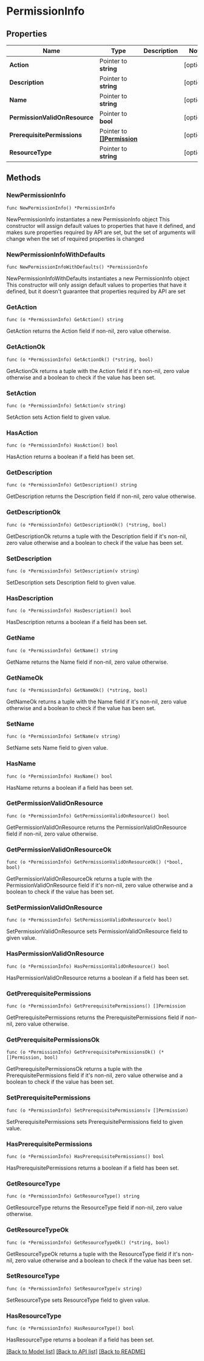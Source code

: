 # PermissionInfo

## Properties

Name | Type | Description | Notes
------------ | ------------- | ------------- | -------------
**Action** | Pointer to **string** |  | [optional] 
**Description** | Pointer to **string** |  | [optional] 
**Name** | Pointer to **string** |  | [optional] 
**PermissionValidOnResource** | Pointer to **bool** |  | [optional] 
**PrerequisitePermissions** | Pointer to [**[]Permission**](Permission.md) |  | [optional] 
**ResourceType** | Pointer to **string** |  | [optional] 

## Methods

### NewPermissionInfo

`func NewPermissionInfo() *PermissionInfo`

NewPermissionInfo instantiates a new PermissionInfo object
This constructor will assign default values to properties that have it defined,
and makes sure properties required by API are set, but the set of arguments
will change when the set of required properties is changed

### NewPermissionInfoWithDefaults

`func NewPermissionInfoWithDefaults() *PermissionInfo`

NewPermissionInfoWithDefaults instantiates a new PermissionInfo object
This constructor will only assign default values to properties that have it defined,
but it doesn't guarantee that properties required by API are set

### GetAction

`func (o *PermissionInfo) GetAction() string`

GetAction returns the Action field if non-nil, zero value otherwise.

### GetActionOk

`func (o *PermissionInfo) GetActionOk() (*string, bool)`

GetActionOk returns a tuple with the Action field if it's non-nil, zero value otherwise
and a boolean to check if the value has been set.

### SetAction

`func (o *PermissionInfo) SetAction(v string)`

SetAction sets Action field to given value.

### HasAction

`func (o *PermissionInfo) HasAction() bool`

HasAction returns a boolean if a field has been set.

### GetDescription

`func (o *PermissionInfo) GetDescription() string`

GetDescription returns the Description field if non-nil, zero value otherwise.

### GetDescriptionOk

`func (o *PermissionInfo) GetDescriptionOk() (*string, bool)`

GetDescriptionOk returns a tuple with the Description field if it's non-nil, zero value otherwise
and a boolean to check if the value has been set.

### SetDescription

`func (o *PermissionInfo) SetDescription(v string)`

SetDescription sets Description field to given value.

### HasDescription

`func (o *PermissionInfo) HasDescription() bool`

HasDescription returns a boolean if a field has been set.

### GetName

`func (o *PermissionInfo) GetName() string`

GetName returns the Name field if non-nil, zero value otherwise.

### GetNameOk

`func (o *PermissionInfo) GetNameOk() (*string, bool)`

GetNameOk returns a tuple with the Name field if it's non-nil, zero value otherwise
and a boolean to check if the value has been set.

### SetName

`func (o *PermissionInfo) SetName(v string)`

SetName sets Name field to given value.

### HasName

`func (o *PermissionInfo) HasName() bool`

HasName returns a boolean if a field has been set.

### GetPermissionValidOnResource

`func (o *PermissionInfo) GetPermissionValidOnResource() bool`

GetPermissionValidOnResource returns the PermissionValidOnResource field if non-nil, zero value otherwise.

### GetPermissionValidOnResourceOk

`func (o *PermissionInfo) GetPermissionValidOnResourceOk() (*bool, bool)`

GetPermissionValidOnResourceOk returns a tuple with the PermissionValidOnResource field if it's non-nil, zero value otherwise
and a boolean to check if the value has been set.

### SetPermissionValidOnResource

`func (o *PermissionInfo) SetPermissionValidOnResource(v bool)`

SetPermissionValidOnResource sets PermissionValidOnResource field to given value.

### HasPermissionValidOnResource

`func (o *PermissionInfo) HasPermissionValidOnResource() bool`

HasPermissionValidOnResource returns a boolean if a field has been set.

### GetPrerequisitePermissions

`func (o *PermissionInfo) GetPrerequisitePermissions() []Permission`

GetPrerequisitePermissions returns the PrerequisitePermissions field if non-nil, zero value otherwise.

### GetPrerequisitePermissionsOk

`func (o *PermissionInfo) GetPrerequisitePermissionsOk() (*[]Permission, bool)`

GetPrerequisitePermissionsOk returns a tuple with the PrerequisitePermissions field if it's non-nil, zero value otherwise
and a boolean to check if the value has been set.

### SetPrerequisitePermissions

`func (o *PermissionInfo) SetPrerequisitePermissions(v []Permission)`

SetPrerequisitePermissions sets PrerequisitePermissions field to given value.

### HasPrerequisitePermissions

`func (o *PermissionInfo) HasPrerequisitePermissions() bool`

HasPrerequisitePermissions returns a boolean if a field has been set.

### GetResourceType

`func (o *PermissionInfo) GetResourceType() string`

GetResourceType returns the ResourceType field if non-nil, zero value otherwise.

### GetResourceTypeOk

`func (o *PermissionInfo) GetResourceTypeOk() (*string, bool)`

GetResourceTypeOk returns a tuple with the ResourceType field if it's non-nil, zero value otherwise
and a boolean to check if the value has been set.

### SetResourceType

`func (o *PermissionInfo) SetResourceType(v string)`

SetResourceType sets ResourceType field to given value.

### HasResourceType

`func (o *PermissionInfo) HasResourceType() bool`

HasResourceType returns a boolean if a field has been set.


[[Back to Model list]](../README.md#documentation-for-models) [[Back to API list]](../README.md#documentation-for-api-endpoints) [[Back to README]](../README.md)


